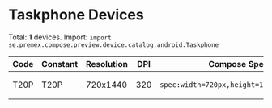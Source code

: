 # Taskphone Devices

Total: **1** devices. Import: `import se.premex.compose.preview.device.catalog.android.Taskphone`

| Code | Constant | Resolution | DPI | Compose Spec | Preview Usage |
|------|----------|------------|-----|-------------|---------------|
| T20P | T20P | 720x1440 | 320 | `spec:width=720px,height=1440px,dpi=320` | `@Preview(device = Taskphone.T20P)` |

<!-- Generated automatically. Do not edit manually. -->
